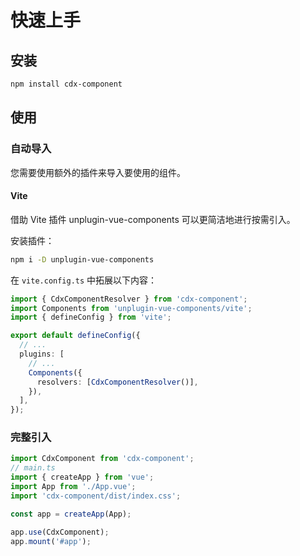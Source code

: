 # 快速上手

## 安装

```sh
npm install cdx-component
```

## 使用

### 自动导入

您需要使用额外的插件来导入要使用的组件。

#### Vite

借助 Vite 插件 unplugin-vue-components 可以更简洁地进行按需引入。

安装插件：

```sh
npm i -D unplugin-vue-components
```

在 `vite.config.ts` 中拓展以下内容：

```ts
import { CdxComponentResolver } from 'cdx-component';
import Components from 'unplugin-vue-components/vite';
import { defineConfig } from 'vite';

export default defineConfig({
  // ...
  plugins: [
    // ...
    Components({
      resolvers: [CdxComponentResolver()],
    }),
  ],
});
```

### 完整引入

```ts
import CdxComponent from 'cdx-component';
// main.ts
import { createApp } from 'vue';
import App from './App.vue';
import 'cdx-component/dist/index.css';

const app = createApp(App);

app.use(CdxComponent);
app.mount('#app');
```
